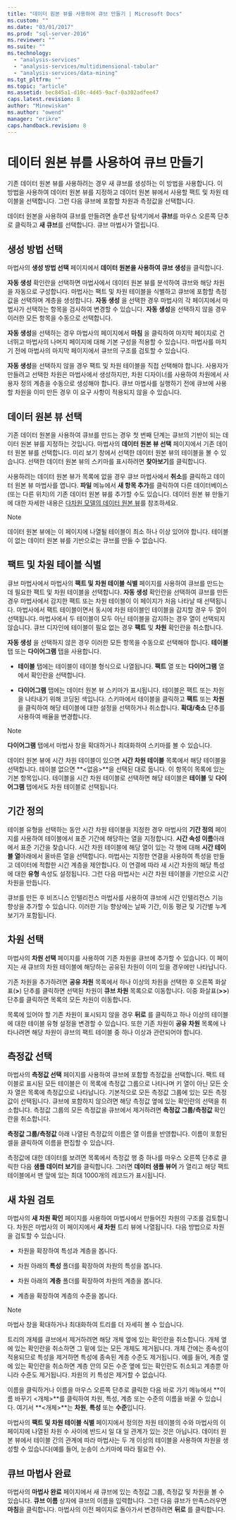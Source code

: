 ```yaml
---
title: "데이터 원본 뷰를 사용하여 큐브 만들기 | Microsoft Docs"
ms.custom: ""
ms.date: "03/01/2017"
ms.prod: "sql-server-2016"
ms.reviewer: ""
ms.suite: ""
ms.technology: 
  - "analysis-services"
  - "analysis-services/multidimensional-tabular"
  - "analysis-services/data-mining"
ms.tgt_pltfrm: ""
ms.topic: "article"
ms.assetid: bec845a1-d10c-4d45-9acf-0a302adfee47
caps.latest.revision: 8
author: "Minewiskan"
ms.author: "owend"
manager: "erikre"
caps.handback.revision: 8
---
```

# 데이터 원본 뷰를 사용하여 큐브 만들기
  기존 데이터 원본 뷰를 사용하려는 경우 새 큐브를 생성하는 이 방법을 사용합니다. 이 방법을 사용하여 데이터 원본 뷰를 지정하고 데이터 원본 뷰에서 사용할 팩트 및 차원 테이블을 선택합니다. 그런 다음 큐브에 포함할 차원과 측정값을 선택합니다.  
  
 데이터 원본을 사용하여 큐브를 만들려면 솔루션 탐색기에서 **큐브**를 마우스 오른쪽 단추로 클릭하고 **새 큐브**를 선택합니다. 큐브 마법사가 열립니다.  
  
## 생성 방법 선택  
 마법사의 **생성 방법 선택** 페이지에서 **데이터 원본을 사용하여 큐브 생성**을 클릭합니다.  
  
 **자동 생성** 확인란을 선택하면 마법사에서 데이터 원본 뷰를 분석하여 큐브와 해당 차원을 자동으로 구성합니다. 마법사는 팩트 및 차원 테이블을 식별하고 큐브에 포함할 측정값을 선택하며 계층을 생성합니다. **자동 생성** 을 선택한 경우 마법사의 각 페이지에서 마법사가 선택하는 항목을 검사하여 변경할 수 있습니다. **자동 생성**을 선택하지 않을 경우 이러한 모든 항목을 수동으로 선택합니다.  
  
 **자동 생성**을 선택하는 경우 마법사의 페이지에서 **마침** 을 클릭하여 마지막 페이지로 건너뛰고 마법사의 나머지 페이지에 대해 기본 구성을 적용할 수 있습니다. 마법사를 마치기 전에 마법사의 마지막 페이지에서 큐브의 구조를 검토할 수 있습니다.  
  
 **자동 생성**을 선택하지 않을 경우 팩트 및 차원 테이블을 직접 선택해야 합니다. 사용자가 만들려고 선택한 차원은 마법사에서 생성하지만, 차원 디자이너를 사용하여 차원에서 사용자 정의 계층을 수동으로 생성해야 합니다. 큐브 마법사를 실행하기 전에 큐브에 사용할 차원을 이미 만든 경우 이 요구 사항이 적용되지 않을 수 있습니다.  
  
## 데이터 원본 뷰 선택  
 기존 데이터 원본을 사용하여 큐브를 만드는 경우 첫 번째 단계는 큐브의 기반이 되는 데이터 원본 뷰를 지정하는 것입니다. 마법사의 **데이터 원본 뷰 선택** 페이지에서 기존 데이터 원본 뷰를 선택합니다. 미리 보기 창에서 선택한 데이터 원본 뷰의 테이블을 볼 수 있습니다. 선택한 데이터 원본 뷰의 스키마를 표시하려면 **찾아보기**를 클릭합니다.  
  
 사용하려는 데이터 원본 뷰가 목록에 없을 경우 큐브 마법사에서 **취소**를 클릭하고 데이터 원본 뷰 마법사를 엽니다. **파일** 메뉴에서 **새 항목 추가**를 클릭하여 다른 데이터베이스(또는 다른 위치)의 기존 데이터 원본 뷰를 추가할 수도 있습니다. 데이터 원본 뷰 만들기에 대한 자세한 내용은 [다차원 모델의 데이터 원본 뷰](../../analysis-services/multidimensional-models/data-source-views-in-multidimensional-models.md)를 참조하세요.  
  
> [!NOTE]  
>  데이터 원본 뷰에는 이 페이지에 나열될 테이블이 최소 하나 이상 있어야 합니다. 테이블이 없는 데이터 원본 뷰를 기반으로는 큐브를 만들 수 없습니다.  
  
## 팩트 및 차원 테이블 식별  
 큐브 마법사에서 마법사의 **팩트 및 차원 테이블 식별** 페이지를 사용하여 큐브를 만드는 데 필요한 팩트 및 차원 테이블을 선택합니다. **자동 생성** 확인란을 선택하여 큐브를 만든 경우 마법사에서 감지한 팩트 또는 차원 테이블이 이 페이지가 처음 나타날 때 선택됩니다. 마법사에서 팩트 테이블이면서 동시에 차원 테이블인 테이블을 감지할 경우 두 열이 선택됩니다. 마법사에서 두 테이블이 모두 아닌 테이블을 감지하는 경우 열이 선택되지 않습니다. 큐브 디자인에 테이블이 필요 없는 경우 **팩트** 및 **차원** 확인란을 취소합니다.  
  
 **자동 생성** 을 선택하지 않은 경우 이러한 모든 항목을 수동으로 선택해야 합니다. **테이블** 탭 또는 **다이어그램** 탭을 사용합니다.  
  
-   **테이블** 탭에는 테이블이 테이블 형식으로 나열됩니다. **팩트** 열 또는 **다이어그램** 열에서 확인란을 선택합니다.  
  
-   **다이어그램** 탭에는 데이터 원본 뷰 스키마가 표시됩니다. 테이블은 팩트 또는 차원을 나타내기 위해 코딩된 색입니다. 스키마에서 테이블을 클릭하고 **팩트** 또는 **차원** 을 클릭하여 해당 테이블에 대한 설정을 선택하거나 취소합니다. **확대/축소** 단추를 사용하여 배율을 변경합니다.  
  
> [!NOTE]  
>  **다이어그램** 탭에서 마법사 창을 확대하거나 최대화하여 스키마를 볼 수 있습니다.  
  
 데이터 원본 뷰에 시간 차원 테이블이 있으면 **시간 차원 테이블** 목록에서 해당 테이블을 선택합니다. 테이블 없으면 **\<없음>**을 선택된 대로 둡니다. 이 항목이 목록에 있는 기본 항목입니다. 테이블을 시간 차원 테이블로 선택하면 해당 테이블은 **테이블** 및 **다이어그램** 탭에서도 차원 테이블로 선택됩니다.  
  
## 기간 정의  
 테이블 유형을 선택하는 동안 시간 차원 테이블을 지정한 경우 마법사의 **기간 정의** 페이지를 사용하여 테이블에서 표준 기간에 해당하는 열을 지정합니다. **시간 속성 이름**아래에서 표준 기간을 찾습니다. 시간 차원 테이블에 해당 열이 있는 각 행에 대해 **시간 테이블 열**아래에서 올바른 열을 선택합니다. 마법사는 지정한 연결을 사용하여 특성을 만들고 데이터에 적합한 시간 계층을 제안합니다. 이 연결에 따라 새 시간 차원의 해당 특성에 대한 **유형** 속성도 설정됩니다. 그런 다음 마법사는 시간 차원 테이블을 기반으로 시간 차원을 만듭니다.  
  
 큐브를 만든 후 비즈니스 인텔리전스 마법사를 사용하여 큐브에 시간 인텔리전스 기능 향상을 추가할 수 있습니다. 이러한 기능 향상에는 날짜 기간, 이동 평균 및 기간별 누계 보기가 포함됩니다.  
  
## 차원 선택  
 마법사의 **차원 선택** 페이지를 사용하여 기존 차원을 큐브에 추가할 수 있습니다. 이 페이지는 새 큐브의 차원 테이블에 해당하는 공유된 차원이 이미 있을 경우에만 나타납니다.  
  
 기존 차원을 추가하려면 **공유 차원** 목록에서 하나 이상의 차원을 선택한 후 오른쪽 화살표(**>**) 단추를 클릭하면 선택된 차원이 **큐브 차원** 목록으로 이동합니다. 이중 화살표(**>>**) 단추를 클릭하면 목록의 모든 차원이 이동합니다.  
  
 목록에 있어야 할 기존 차원이 표시되지 않을 경우 **뒤로** 를 클릭하고 하나 이상의 테이블에 대한 테이블 유형 설정을 변경할 수 있습니다. 또한 기존 차원이 **공유 차원** 목록에 나타나려면 해당 차원이 큐브의 팩트 테이블 중 하나 이상과 관련되어야 합니다.  
  
## 측정값 선택  
 마법사의 **측정값 선택** 페이지를 사용하여 큐브에 포함할 측정값을 선택합니다. 팩트 테이블로 표시된 모든 테이블은 이 목록에 측정값 그룹으로 나타나며 키 열이 아닌 모든 숫자 열은 목록에 측정값으로 나타납니다. 기본적으로 모든 측정값 그룹에 있는 모든 측정값이 선택됩니다. 큐브에 포함하지 않으려면 해당 측정값 옆에 있는 확인란의 선택을 취소합니다. 측정값 그룹의 모든 측정값을 큐브에서 제거하려면 **측정값 그룹/측정값** 확인란을 취소합니다.  
  
 **측정값 그룹/측정값** 아래 나열된 측정값의 이름은 열 이름을 반영합니다. 이름이 포함된 셀을 클릭하여 이름을 편집할 수 있습니다.  
  
 측정값에 대한 데이터를 보려면 목록에서 측정값 행 중 하나를 마우스 오른쪽 단추로 클릭한 다음 **샘플 데이터 보기**를 클릭합니다. 그러면 **데이터 샘플 뷰어** 가 열리고 해당 팩트 테이블에서 맨 앞에 있는 최대 1000개의 레코드가 표시됩니다.  
  
## 새 차원 검토  
 마법사의 **새 차원 확인** 페이지를 사용하여 마법사에서 만들어진 차원의 구조를 검토합니다. 차원은 마법사의 이 페이지에서 **새 차원** 트리 뷰에 나열됩니다. 다음 방법으로 차원을 검토할 수 있습니다.  
  
-   차원을 확장하여 특성과 계층을 봅니다.  
  
-   차원 아래의 **특성** 폴더를 확장하여 차원의 특성을 봅니다.  
  
-   차원 아래의 **계층** 폴더를 확장하여 차원의 계층을 봅니다.  
  
-   계층을 확장하여 계층의 수준을 봅니다.  
  
> [!NOTE]  
>  마법사 창을 확대하거나 최대화하여 트리를 더 자세히 볼 수 있습니다.  
  
 트리의 개체를 큐브에서 제거하려면 해당 개체 옆에 있는 확인란을 취소합니다. 개체 옆에 있는 확인란을 취소하면 그 밑에 있는 모든 개체도 제거됩니다. 개체 간에는 종속성이 적용되므로 특성을 제거하면 특성에 종속된 계층 수준도 제거됩니다. 예를 들어, 계층 옆에 있는 확인란을 취소하면 계층 안의 모든 수준 옆에 있는 확인란도 취소되고 계층뿐 아니라 수준도 제거됩니다. 차원의 키 특성은 제거할 수 없습니다.  
  
 이름을 클릭하거나 이름을 마우스 오른쪽 단추로 클릭한 다음 바로 가기 메뉴에서 **이름 바꾸기 \<개체>**를 클릭하여 차원, 특성, 계층 또는 수준의 이름을 바꿀 수 있습니다. 여기서 **\<개체>**는 **차원**, **특성** 또는 **수준**입니다.  
  
 마법사의 **팩트 및 차원 테이블 식별** 페이지에서 정의한 차원 테이블의 수와 마법사의 이 페이지에 나열된 차원 수 사이에 반드시 일 대 일 관계가 있는 것은 아닙니다. 데이터 원본 뷰에서 테이블 간의 관계에 따라 마법사는 두 개 이상의 테이블을 사용하여 차원을 생성할 수 있습니다(예를 들어, 눈송이 스키마에 따라 필요한 수).  
  
## 큐브 마법사 완료  
 마법사의 **마법사 완료** 페이지에서 새 큐브에 있는 측정값 그룹, 측정값 및 차원을 볼 수 있습니다. **큐브 이름** 상자에 큐브의 이름을 입력합니다. 그런 다음 큐브가 만족스러우면 **마침**을 클릭합니다. 마법사의 이전 페이지로 돌아가서 변경하려면 **뒤로** 를 클릭합니다.  
  
  